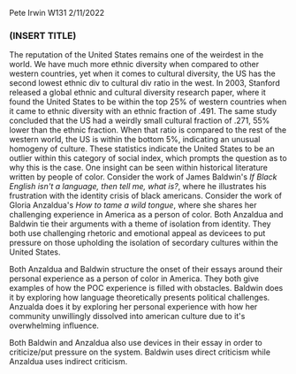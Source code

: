 Pete Irwin
W131
2/11/2022

### (INSERT TITLE)

The reputation of the United States remains one of the weirdest in the world. We have much more ethnic diversity when compared to other western countries, yet when it comes to cultural diversity, the US has the second lowest ethnic div to cultural div ratio in the west. In 2003, Stanford released a global ethnic and cultural diversity research paper, where it found the United States to be within the top 25% of western countries when it came to ethnic diversity with an ethnic fraction of .491. The same study concluded that the US had a weirdly small cultural fraction of .271, 55% lower than the ethnic fraction. When that ratio is compared to the rest of the western world, the US is within the bottom 5%, indicating an unusual homogeny of culture. These statistics indicate the United States to be an outlier within this category of social index, which prompts the question as to why this is the case. One insight can be seen within historical literature written by people of color. Consider the work of James Baldwin's *If Black English isn't a language, then tell me, what is?*, where he illustrates his frustration with the identity crisis of black americans. Consider the work of Gloria Anzaldua's *How to tame a wild tongue*, where she shares her challenging experience in America as a person of color. Both Anzaldua and Baldwin tie their arguments with a theme of isolation from identity. They both use challenging rhetoric and emotional appeal as devicees to put pressure on those upholding the isolation of secordary cultures within the United States.

Both Anzaldua and Baldwin structure the onset of their essays around their personal experience as a person of color in America. They both give examples of how the POC experience is filled with obstacles. Baldwin does it by exploring how language theoretically presents political challenges. Anzualda does it by exploring her personal experience with how her community unwillingly dissolved into american culture due to it's overwhelming influence. 

Both Baldwin and Anzaldua also use devices in their essay in order to criticize/put pressure on the system. Baldwin uses direct criticism while Anzaldua uses indirect criticism. 